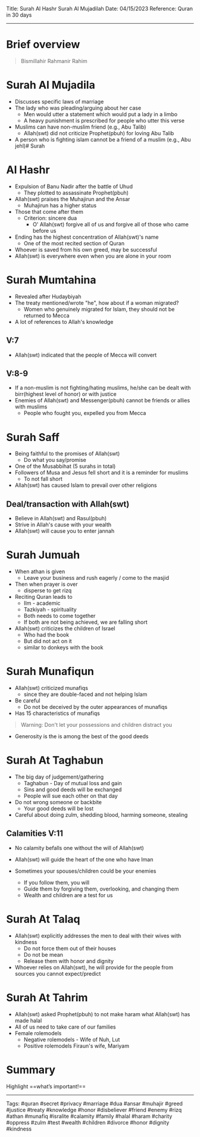 Title: Surah Al Hashr Surah Al Mujadilah
Date: 04/15/2023
Reference: Quran in 30 days

---

# Brief overview
> Bismillahir Rahmanir Rahim

# Surah Al Mujadila
- Discusses specific laws of marriage
- The lady who was pleading/arguing about her case
	- Men would utter a statement which would put a lady in a limbo
	- A heavy punishment is prescribed for people who utter this verse
- Muslims can have non-muslim friend (e.g., Abu Talib)
	- Allah(swt) did not criticize Prophet(pbuh) for loving Abu Talib
- A person who is fighting islam cannot be a friend of a muslim (e.g., Abu jehl)# Surah 

# Al Hashr
- Expulsion of Banu Nadir after the battle of Uhud
	- They plotted to assassinate Prophet(pbuh)
- Allah(swt) praises the Muhajirun and the Ansar
	- Muhajirun has a higher status
 - Those that come after them
	 - Criterion: sincere dua
		 - O' Allah(swt) forgive all of us and forgive all of those who came before us
- Ending has the highest concentration of Allah(swt)'s name
	- One of the most recited section of Quran
- Whoever is saved from his own greed, may be successful
- Allah(swt) is everywhere even when you are alone in your room

# Surah Mumtahina
- Revealed after Hudaybiyah
- The treaty mentioned/wrote "he", how about if a woman migrated?
	- Women who genuinely migrated for Islam, they should not be returned to Mecca
- A lot of references to Allah's knowledge
## V:7
- Allah(swt) indicated that the people of Mecca will convert
## V:8-9
- If a non-muslim is not fighting/hating muslims, he/she can be dealt with birr(highest level of honor) or with justice
- Enemies of Allah(swt) and Messenger(pbuh) cannot be friends or allies with muslims
	- People who fought you, expelled you from Mecca

# Surah Saff
- Being faithful to the promises of Allah(swt)
	- Do what you say/promise
- One of the Musabbihat (5 surahs in total)
- Followers of Musa and Jesus fell short and it is a reminder for muslims
	- To not fall short
- Allah(swt) has caused Islam to prevail over other religions

## Deal/transaction with Allah(swt)
- Believe in Allah(swt) and Rasul(pbuh)
- Strive in Allah's cause with your wealth
- Allah(swt) will cause you to enter jannah


# Surah Jumuah
- When athan is given
	- Leave your business and rush eagerly / come to the masjid
- Then when prayer is over
	- disperse to get rizq
- Reciting Quran leads to
	- Ilm - academic
	- Tazkiyah - spirituality
	- Both needs to come together
	- If both are not being achieved, we are falling short
- Allah(swt) criticizes the children of Israel
	- Who had the book
	- But did not act on it
	- similar to donkeys with the book

# Surah Munafiqun
- Allah(swt) criticized munafiqs
	- since they are double-faced and not helping Islam
- Be careful
	- Do not be deceived by the outer appearances of munafiqs
- Has 15 characteristics of munafiqs

> Warning: Don't let your possessions and children distract you

- Generosity is the is among the best of the good deeds

# Surah At Taghabun
- The big day of judgement/gathering
	- Taghabun - Day of mutual loss and gain
	- Sins and good deeds will be exchanged
	- People will sue each other on that day
- Do not wrong someone or backbite
	- Your good deeds will be lost
- Careful about doing zulm, shedding blood, harming someone, stealing

## Calamities V:11
- No calamity befalls one without the will of Allah(swt)
- Allah(swt) will guide the heart of the one who have Iman

- Sometimes your spouses/children could be your enemies
	- If you follow them, you will 
	- Guide them by forgiving them, overlooking, and changing them
	- Wealth and children are a test for us

# Surah At Talaq
- Allah(swt) explicitly addresses the men to deal with their wives with kindness
	- Do not force them out of their houses
	- Do not be mean
	- Release them with honor and dignity
- Whoever relies on Allah(swt), he will provide for the people from sources you cannot expect/predict

# Surah At Tahrim
- Allah(swt) asked Prophet(pbuh) to not make haram what Allah(swt) has made halal
- All of us need to take care of our families
- Female rolemodels
	- Negative rolemodels - Wife of Nuh, Lut
	- Positive rolemodels  Firaun's wife, Mariyam

# Summary
Highlight ==what’s important!==

---
Tags: #quran #secret #privacy #marriage #dua #ansar #muhajir #greed #justice #treaty #knowledge #honor #disbeliever #friend #enemy #rizq #athan #munafiq #isralite #calamity #family #halal #haram #charity #oppress #zulm #test #wealth #children #divorce #honor #dignity #kindness